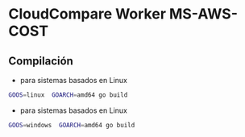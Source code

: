 # CloudCompare Worker MS-AWS-COST

## Compilación

* para sistemas basados en Linux

````bash
GOOS=linux  GOARCH=amd64 go build 
````
* para sistemas basados en Linux

````bash
GOOS=windows  GOARCH=amd64 go build 
````
